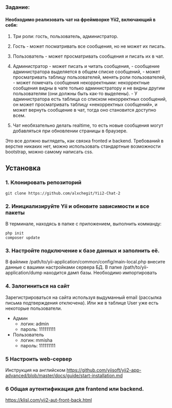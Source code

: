 ### Задание:

#### Необходимо реализовать чат на фреймворке Yii2, включающий в себя:


 1. Три роли: гость, пользователь, администратор. 
   1. Гость - может посматривать все сообщения, но не может их писать.
   2. Пользователь - может просматривать сообщения и писать их в чат.
   3. Администратор 
	- может писать и читать сообщения, 
	- сообщение администратора выделяется в общем списке сообщений, 
	- может просматривать таблицу пользователей, менять роли пользователей, 
	- может помечать сообщения некорректными: некорректные сообщения видны в чате только администратору и не видны другим пользователям (они должны быть как-то выделены). 
	- У администратора есть таблица со списком некорректных сообщений, он может просматривать таблицу «некорректных сообщений», и может вернуть сообщение в чат, тогда оно становится доступно всем.

 2. Чат необязательно делать realtime, то есть новые сообщения могут добавляться при обновлении страницы в браузере.

Это все должно выглядеть, как связка fronted и backend. Требований в верстке никаких нет, можно использовать стандартные возможности bootstrap, можно самому написать css.

## Установка 

### 1. Клонировать репозиторий 
```
git clone https://github.com/alxchegit/Yii2-Chat-2
```
### 2. Инициализируйте Yii и обновите зависимости и все пакеты
В терминале, находясь в папке с приложением, выполнить комманду:
```
php init
composer update
```
### 3. Настройте подключение к базе данных и заполнить её.
В файлике /path/to/yii-application/common/config/main-local.php внесите данные с вашими настройками сервера БД. 
В папке /path/to/yii-application/dump находится дамп базы. Необходимо импортировать

### 4. Залогиниться на сайт
Зарегистрироваться на сайта используя выдуманный email (рассылка письма подтверждения отключена). Или же в таблице User уже есть некоторые пользователи. 
- Админ
	- логин: admin
	- пароль: 111111111
- Пользователь
	- логин: mmisha
	- пароль: 111111111

### 5 Настроить web-сервер
Инструкция на английском https://github.com/yiisoft/yii2-app-advanced/blob/master/docs/guide/start-installation.md

### 6 Общая аутентификация для frantend или backend.

https://klisl.com/yii2-aut-front-back.html